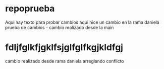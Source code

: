 # repoprueba

Aqui hay texto para probar cambios
aqui hice un cambio en la rama daniela
prueba de cambios - cambio realizado desde la main

# fdljfglkfjgklfsjglfglfkgjkldfgj

cambio realizado desde rama daniela arreglando conflicto
